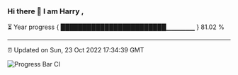 ### Hi there 👋 I am Harry , 

⏳ Year progress { ████████████████████████▁▁▁▁▁▁ } 81.02 %

---

⏰ Updated on Sun, 23 Oct 2022 17:34:39 GMT

![Progress Bar CI](https://github.com/duykhang68/duykhang68/workflows/Progress%20Bar%20CI/badge.svg)
